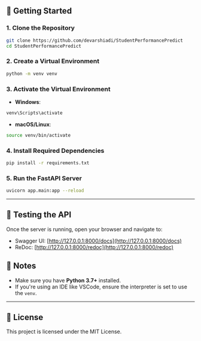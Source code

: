 
## 🚀 Getting Started

### 1. **Clone the Repository**
```bash
git clone https://github.com/devarshiadi/StudentPerformancePredict
cd StudentPerformancePredict
````

### 2. **Create a Virtual Environment**

```bash
python -m venv venv
```

### 3. **Activate the Virtual Environment**

* **Windows**:

```bash
venv\Scripts\activate
```

* **macOS/Linux**:

```bash
source venv/bin/activate
```

### 4. **Install Required Dependencies**

```bash
pip install -r requirements.txt
```

### 5. **Run the FastAPI Server**

```bash
uvicorn app.main:app --reload
```

---

## 🧪 Testing the API

Once the server is running, open your browser and navigate to:

* Swagger UI: [http://127.0.0.1:8000/docs](http://127.0.0.1:8000/docs)
* ReDoc: [http://127.0.0.1:8000/redoc](http://127.0.0.1:8000/redoc)

## 📌 Notes

* Make sure you have **Python 3.7+** installed.
* If you're using an IDE like VSCode, ensure the interpreter is set to use the `venv`.

---

## 🙌 License

This project is licensed under the MIT License.
